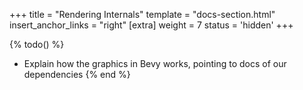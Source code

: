 +++
title = "Rendering Internals"
template = "docs-section.html"
insert_anchor_links = "right"
[extra]
weight = 7
status = 'hidden'
+++

{% todo() %}

* Explain how the graphics in Bevy works, pointing to docs of our dependencies
{% end %}
